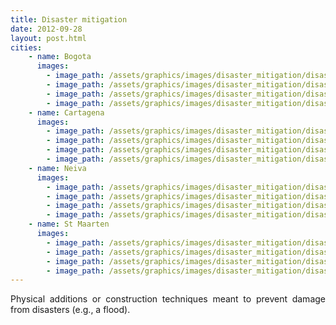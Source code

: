 ```yaml
---
title: Disaster mitigation
date: 2012-09-28
layout: post.html
cities:
    - name: Bogota
      images:
        - image_path: /assets/graphics/images/disaster_mitigation/disaster_mitigation_bogota_01.jpg
        - image_path: /assets/graphics/images/disaster_mitigation/disaster_mitigation_bogota_02.png
        - image_path: /assets/graphics/images/disaster_mitigation/disaster_mitigation_bogota_03.jpg
        - image_path: /assets/graphics/images/disaster_mitigation/disaster_mitigation_bogota_04.png
    - name: Cartagena
      images:
        - image_path: /assets/graphics/images/disaster_mitigation/disaster_mitigation_cartagena_01.png
        - image_path: /assets/graphics/images/disaster_mitigation/disaster_mitigation_cartagena_02.png
        - image_path: /assets/graphics/images/disaster_mitigation/disaster_mitigation_cartagena_03.png
        - image_path: /assets/graphics/images/disaster_mitigation/disaster_mitigation_cartagena_04.png
    - name: Neiva
      images:
        - image_path: /assets/graphics/images/disaster_mitigation/disaster_mitigation_neiva_01.png
        - image_path: /assets/graphics/images/disaster_mitigation/disaster_mitigation_neiva_02.png
        - image_path: /assets/graphics/images/disaster_mitigation/disaster_mitigation_neiva_03.png
        - image_path: /assets/graphics/images/disaster_mitigation/disaster_mitigation_neiva_04.png
    - name: St Maarten
      images:
        - image_path: /assets/graphics/images/disaster_mitigation/disaster_mitigation_st_maarten_01.png
        - image_path: /assets/graphics/images/disaster_mitigation/disaster_mitigation_st_maarten_02.png
        - image_path: /assets/graphics/images/disaster_mitigation/disaster_mitigation_st_maarten_03.png
        - image_path: /assets/graphics/images/disaster_mitigation/disaster_mitigation_st_maarten_04.png
---
```

<p align="justify">
Physical additions or construction techniques meant to prevent damage from disasters (e.g., a flood).
</p>
<!-- ### Examples:
![image](https://user-images.githubusercontent.com/19536044/58286523-8e625c80-7d74-11e9-9774-a98a2a552ca0.png)

![image](https://user-images.githubusercontent.com/19536044/58286527-91f5e380-7d74-11e9-84f9-aef7e5cdeb46.png) -->
